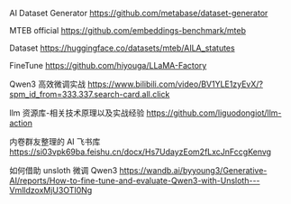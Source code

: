 AI Dataset Generator
https://github.com/metabase/dataset-generator

MTEB official
https://github.com/embeddings-benchmark/mteb

Dataset
https://huggingface.co/datasets/mteb/AILA_statutes

FineTune
https://github.com/hiyouga/LLaMA-Factory

Qwen3 高效微调实战
https://www.bilibili.com/video/BV1YLE1zyEvX/?spm_id_from=333.337.search-card.all.click

llm 资源库-相关技术原理以及实战经验
https://github.com/liguodongiot/llm-action

内卷群友整理的 AI 飞书库
https://si03vpk69ba.feishu.cn/docx/Hs7UdayzEom2fLxcJnFccgKenvg

如何借助 unsloth 微调 Qwen3
https://wandb.ai/byyoung3/Generative-AI/reports/How-to-fine-tune-and-evaluate-Qwen3-with-Unsloth---VmlldzoxMjU3OTI0Ng

